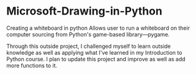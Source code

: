 # Microsoft-Drawing-in-Python
Creating a whiteboard in python
Allows user to run a whiteboard on their computer sourcing from Python's game-based library—pygame. 

Through this outside project, I challenged myself to learn outside knowledge as well as applying what I've learned in my Introduction to Python course. I plan to update this project and improve as well as add more functions to it. 
